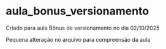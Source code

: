 # aula_bonus_versionamento
Criado para aula Bônus de versionamento no dia 02/10/2025

Pequena alteração no arquivo para compreensão da aula
